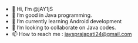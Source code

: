 - 👋 Hi, I’m @jAY1jS
- 👀 I’m good in Java programming.
- 🌱 I’m currently learning Android development
- 💞️ I’m looking to collaborate on Java codes.
- 📫 How to reach me : jaysprajapati24@gmail.com

<!---
jAY1jS/jAY1jS is a ✨ special ✨ repository because its `README.md` (this file) appears on your GitHub profile.
You can click the Preview link to take a look at your changes.
--->
